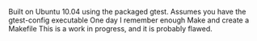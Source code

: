 Built on Ubuntu 10.04 using the packaged gtest.
Assumes you have the gtest-config executable
One day I remember enough Make and create a Makefile
This is a work in progress, and it is probably flawed.